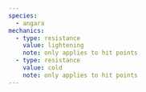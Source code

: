 ```yaml
---
species:
  - angara
mechanics:
  - type: resistance
    value: lightening
    note: only applies to hit points
  - type: resistance
    value: cold
    note: only applies to hit points
---
```

